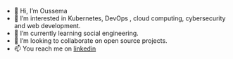 - 👋 Hi, I’m Oussema
- 👀 I’m interested in Kubernetes, DevOps , cloud computing, cybersecurity and web development.
- 🌱 I’m currently learning social engineering.
- 💞️ I’m looking to collaborate on open source projects.
- 📫 You reach me on <a href="https://www.linkedin.com/in/oussema-mhiri/">linkedin</a>
<!---
Ryder05/Ryder05 is a ✨ special ✨ repository because its `README.md` (this file) appears on your GitHub profile.
You can click the Preview link to take a look at your changes.
--->
